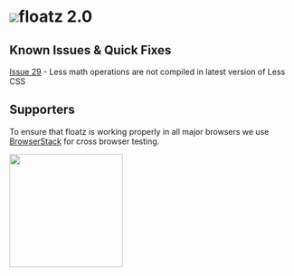 ![](https://github.com/floatzcss/floatz/blob/master/wiki/logo.png)floatz 2.0
======

## Known Issues & Quick Fixes
[Issue 29](https://github.com/hummldesign/floatz-2.0/issues/29) - Less math operations are not compiled in latest version of Less CSS

## Supporters
To ensure that floatz is working properly in all major browsers we use [BrowserStack](https://www.browserstack.com/) for cross browser testing.

<img src="https://user-images.githubusercontent.com/7689394/34140703-c60a6020-e47c-11e7-9f54-1ef83d9c4a8a.png" width="200">
